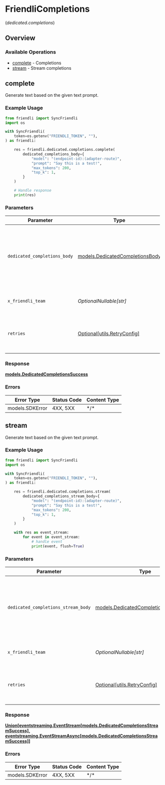 # FriendliCompletions
(*dedicated.completions*)

## Overview

### Available Operations

* [complete](#complete) - Completions
* [stream](#stream) - Stream completions

## complete

Generate text based on the given text prompt.

### Example Usage

```python
from friendli import SyncFriendli
import os

with SyncFriendli(
    token=os.getenv("FRIENDLI_TOKEN", ""),
) as friendli:

    res = friendli.dedicated.completions.complete(
        dedicated_completions_body={
            "model": "(endpoint-id):(adapter-route)",
            "prompt": "Say this is a test!",
            "max_tokens": 200,
            "top_k": 1,
        }
    )

    # Handle response
    print(res)
```

### Parameters

| Parameter                                                                     | Type                                                                          | Required                                                                      | Description                                                                   | Example                                                                       |
| ----------------------------------------------------------------------------- | ----------------------------------------------------------------------------- | ----------------------------------------------------------------------------- | ----------------------------------------------------------------------------- | ----------------------------------------------------------------------------- |
| `dedicated_completions_body`                                                  | [models.DedicatedCompletionsBody](../../models/dedicatedcompletionsbody.md)   | :heavy_check_mark:                                                            | N/A                                                                           | {<br/>"model": "(endpoint-id):(adapter-route)",<br/>"prompt": "Say this is a test!"<br/>} |
| `x_friendli_team`                                                             | *OptionalNullable[str]*                                                       | :heavy_minus_sign:                                                            | ID of team to run requests as (optional parameter).                           |                                                                               |
| `retries`                                                                     | [Optional[utils.RetryConfig]](../../models/utils/retryconfig.md)              | :heavy_minus_sign:                                                            | Configuration to override the default retry behavior of the client.           |                                                                               |

### Response

**[models.DedicatedCompletionsSuccess](../../models/dedicatedcompletionssuccess.md)**

### Errors

| Error Type      | Status Code     | Content Type    |
| --------------- | --------------- | --------------- |
| models.SDKError | 4XX, 5XX        | \*/\*           |

## stream

Generate text based on the given text prompt.

### Example Usage

```python
from friendli import SyncFriendli
import os

with SyncFriendli(
    token=os.getenv("FRIENDLI_TOKEN", ""),
) as friendli:

    res = friendli.dedicated.completions.stream(
        dedicated_completions_stream_body={
            "model": "(endpoint-id):(adapter-route)",
            "prompt": "Say this is a test!",
            "max_tokens": 200,
            "top_k": 1,
        }
    )

    with res as event_stream:
        for event in event_stream:
            # handle event
            print(event, flush=True)
```

### Parameters

| Parameter                                                                               | Type                                                                                    | Required                                                                                | Description                                                                             | Example                                                                                 |
| --------------------------------------------------------------------------------------- | --------------------------------------------------------------------------------------- | --------------------------------------------------------------------------------------- | --------------------------------------------------------------------------------------- | --------------------------------------------------------------------------------------- |
| `dedicated_completions_stream_body`                                                     | [models.DedicatedCompletionsStreamBody](../../models/dedicatedcompletionsstreambody.md) | :heavy_check_mark:                                                                      | N/A                                                                                     | {<br/>"model": "(endpoint-id):(adapter-route)",<br/>"prompt": "Say this is a test!"<br/>} |
| `x_friendli_team`                                                                       | *OptionalNullable[str]*                                                                 | :heavy_minus_sign:                                                                      | ID of team to run requests as (optional parameter).                                     |                                                                                         |
| `retries`                                                                               | [Optional[utils.RetryConfig]](../../models/utils/retryconfig.md)                        | :heavy_minus_sign:                                                                      | Configuration to override the default retry behavior of the client.                     |                                                                                         |

### Response

**[Union[eventstreaming.EventStream[models.DedicatedCompletionsStreamSuccess], eventstreaming.EventStreamAsync[models.DedicatedCompletionsStreamSuccess]]](../../models/.md)**

### Errors

| Error Type      | Status Code     | Content Type    |
| --------------- | --------------- | --------------- |
| models.SDKError | 4XX, 5XX        | \*/\*           |